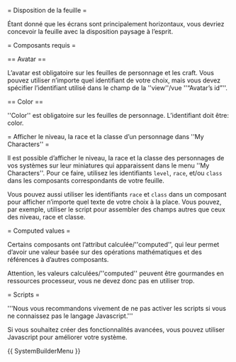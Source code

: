 = Disposition de la feuille =

Étant donné que les écrans sont principalement horizontaux, vous devriez concevoir la feuille avec la disposition paysage à l’esprit.

= Composants requis =

== Avatar ==

L’avatar est obligatoire sur les feuilles de personnage et les craft. Vous pouvez utiliser n’importe quel identifiant de votre choix, mais vous devez spécifier l’identifiant utilisé dans le champ de la ''view''/vue ''“Avatar’s id”''.

== Color ==

''Color'' est obligatoire sur les feuilles de personnage. L’identifiant doit être: color.

= Afficher le niveau, la race et la classe d’un personnage dans ''My Characters'' =

Il est possible d’afficher le niveau, la race et la classe des personnages de vos systèmes sur leur miniatures qui apparaissent dans le menu ''My Characters''. Pour ce faire, utilisez les identifiants <code>level</code>, <code>race</code>, et/ou <code>class</code> dans les composants correspondants de votre feuille.

Vous pouvez aussi utiliser les identifiants <code>race</code> et <code>class</code> dans un composant pour afficher n’importe quel texte de votre choix à la place. Vous pouvez, par exemple, utiliser le script pour assembler des champs autres que ceux des niveau, race et classe.

= Computed values =

Certains composants ont l’attribut calculée/''computed'', qui leur permet d’avoir une valeur basée sur des opérations mathématiques et des références à d’autres composants.

Attention, les valeurs calculées/''computed'' peuvent être gourmandes en ressources processeur, vous ne devez donc pas en utiliser trop.

= Scripts =

'''Nous vous recommandons vivement de ne pas activer les scripts si vous ne connaissez pas le langage Javascript.'''

Si vous souhaitez créer des fonctionnalités avancées, vous pouvez utiliser Javascript pour améliorer votre système.

{{ SystemBuilderMenu }}